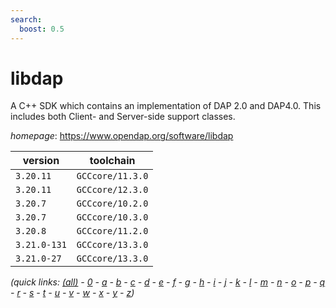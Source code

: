 ```yaml
---
search:
  boost: 0.5
---
```

# libdap

A C++ SDK which contains an implementation of DAP 2.0 and  DAP4.0. This includes both Client- and Server-side support classes.

*homepage*: <https://www.opendap.org/software/libdap>

version | toolchain
--------|----------
``3.20.11`` | ``GCCcore/11.3.0``
``3.20.11`` | ``GCCcore/12.3.0``
``3.20.7`` | ``GCCcore/10.2.0``
``3.20.7`` | ``GCCcore/10.3.0``
``3.20.8`` | ``GCCcore/11.2.0``
``3.21.0-131`` | ``GCCcore/13.3.0``
``3.21.0-27`` | ``GCCcore/13.3.0``


*(quick links: [(all)](../index.md) - [0](../0/index.md) - [a](../a/index.md) - [b](../b/index.md) - [c](../c/index.md) - [d](../d/index.md) - [e](../e/index.md) - [f](../f/index.md) - [g](../g/index.md) - [h](../h/index.md) - [i](../i/index.md) - [j](../j/index.md) - [k](../k/index.md) - [l](../l/index.md) - [m](../m/index.md) - [n](../n/index.md) - [o](../o/index.md) - [p](../p/index.md) - [q](../q/index.md) - [r](../r/index.md) - [s](../s/index.md) - [t](../t/index.md) - [u](../u/index.md) - [v](../v/index.md) - [w](../w/index.md) - [x](../x/index.md) - [y](../y/index.md) - [z](../z/index.md))*

